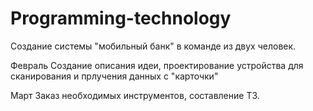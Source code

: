 # Programming-technology
Создание системы "мобильный банк" в команде из двух человек.

Февраль
Создание описания идеи, проектирование устройства для сканирования и прлучения данных с "карточки"

Март
Заказ необходимых инструментов, составление ТЗ.
